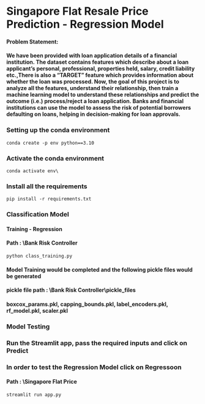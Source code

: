 # Singapore Flat Resale Price Prediction - Regression Model

#### Problem Statement:
#### We have been provided with loan application details of a financial institution.  The dataset contains features which describe about a loan applicant’s personal, professional, properties held, salary, credit liability etc.,There is also a “TARGET” feature which provides information about whether the loan was processed. Now, the goal of this project is to analyze all the features, understand their relationship, then train a machine learning model to understand these relationships and predict the outcome (i.e.) process/reject a loan application. Banks and financial institutions can use the model to assess the risk of potential borrowers defaulting on loans, helping in decision-making for loan approvals. 

### Setting up the conda environment 
```conda create -p env python==3.10```

### Activate the conda environment
```conda activate env\```

### Install all the requirements 
```pip install -r requirements.txt```

### Classification Model 
#### Training - Regression 
#### Path : \Bank Risk Controller
```python class_training.py```
#### Model Training would be completed and the following pickle files would be generated 
#### pickle file path : \Bank Risk Controller\pickle_files
#### boxcox_params.pkl, capping_bounds.pkl, label_encoders.pkl, rf_model.pkl, scaler.pkl 


### Model Testing 
### Run the Streamlit app, pass the required inputs and click on Predict
### In order to test the Regression Model click on Regressoon
#### Path : \Singapore Flat Price
```streamlit run app.py```

